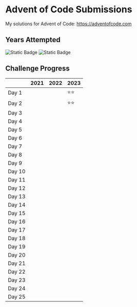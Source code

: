 
# Advent of Code Submissions

My solutions for Advent of Code: https://adventofcode.com




## Years Attempted

![Static Badge](https://img.shields.io/badge/AOC-2021-yellow) ![Static Badge](https://img.shields.io/badge/AOC-2023-blue)



## Challenge Progress

|       	| 2021 	| 2022 	| 2023 	|
|-------	|------	|------	|------	|
| Day 1 	|      	|      	| ⭐⭐ |
| Day 2 	|      	|      	| ⭐⭐ |
| Day 3 	|      	|      	|      	|
| Day 4 	|      	|      	|      	|
| Day 5 	|      	|      	|      	|
| Day 6 	|      	|      	|      	|
| Day 7 	|      	|      	|      	|
| Day 8 	|      	|      	|      	|
| Day 9 	|      	|      	|      	|
| Day 10	|      	|      	|      	|
| Day 11 	|      	|      	|      	|
| Day 12 	|      	|      	|      	|
| Day 13 	|      	|      	|      	|
| Day 14 	|      	|      	|      	|
| Day 15 	|      	|      	|      	|
| Day 16 	|      	|      	|      	|
| Day 17 	|      	|      	|      	|
| Day 18 	|      	|      	|      	|
| Day 19 	|      	|      	|      	|
| Day 20	|      	|      	|      	|
| Day 21 	|      	|      	|      	|
| Day 22 	|      	|      	|      	|
| Day 23 	|      	|      	|      	|
| Day 24 	|      	|      	|      	|
| Day 25 	|      	|      	|      	|
